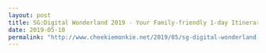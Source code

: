 ```yaml
---
layout: post
title: SG:Digital Wonderland 2019 - Your Family-friendly 1-day Itinerary to the Biggest Tech Carnival!
date: 2019-05-10
permalink: "http://www.cheekiemonkie.net/2019/05/sg-digital-wonderland-2019-tech-carnival-singapore.html"
---
```

